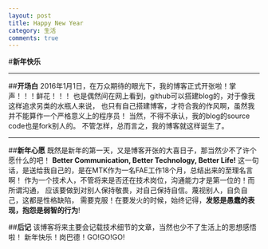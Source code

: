 ```yaml
---
layout: post
title: Happy New Year
category: 生活
comments: true
---
```




#**新年快乐**
***
##**开场白**
  2016年1月1日，在万众期待的眼光下，我的博客正式开张啦！掌声！！！鲜花！！！
也是偶然间在网上看到，github可以搭建blog的，对于像我这样追求另类的水瓶人来说，
也只有自己搭建博客，才符合我的作风啊，虽然我并不能算作一个严格意义上的程序员！
当然，不得不承认，我的blog的source code也是fork别人的。
  不管怎样，总而言之，我的博客就这样诞生了。
***
##**新年心愿**
  既然是新年的第一天，又是博客开张的大喜日子，那当然少不了许个愿什么的吧！
  **Better Communication, Better Technology, Better Life!**
这一句话，是送给我自己的，是在MTK作为一名FAE工作18个月，总结出来的至理名言啊！
作为一个技术人，不管将来是否还在技术岗位，沟通能力才是第一位的！而所谓沟通，
应该要做到对别人保持敬畏，对自己保持自信。蔑视别人，自负自己，这都是性格缺陷，
需要克服！在要发火的时候，始终记得，**发怒是愚蠢的表现，抱怨是弱智的行为**!
  
##**后记**
  该博客将来主要会记载技术细节的文章，当然也少不了生活上的思想感悟啦！
  新年快乐！岗巴德！GO!GO!GO!
